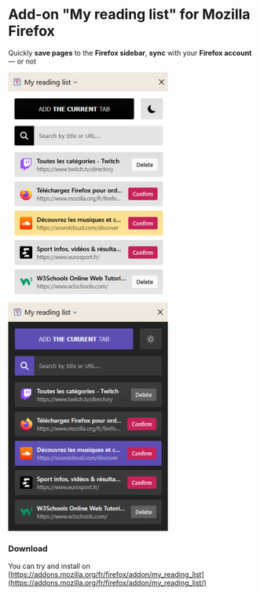 # Add-on **"My reading list"** for **Mozilla Firefox**  
Quickly **save pages** to the **Firefox sidebar**, **sync** with your **Firefox account** — or not

<img src="screenshots/readingList_white.png" width="325"> <img src="screenshots/readingList_black.png" width="325">

### Download
You can try and install on [https://addons.mozilla.org/fr/firefox/addon/my_reading_list](https://addons.mozilla.org/fr/firefox/addon/my_reading_list/)
